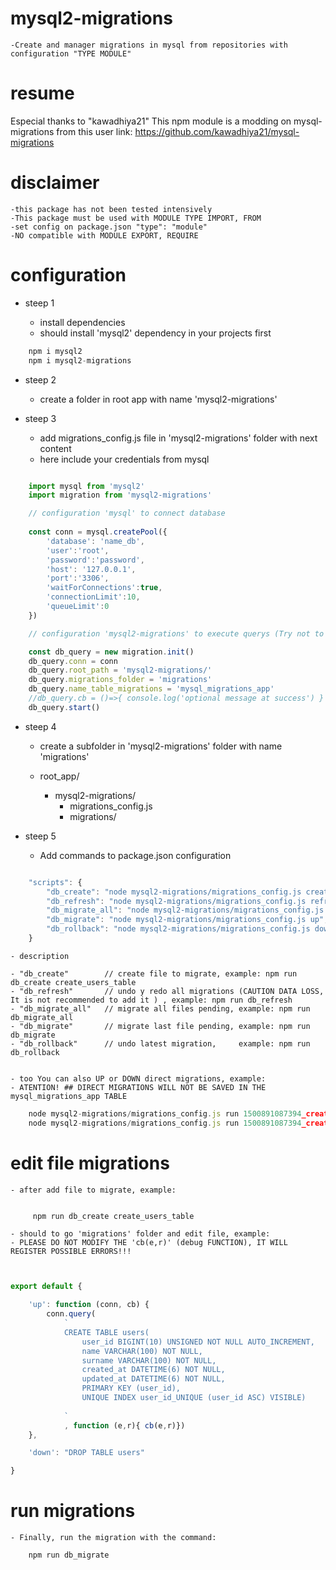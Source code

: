 # mysql2-migrations
    
    -Create and manager migrations in mysql from repositories with configuration "TYPE MODULE"
    
# resume

Especial thanks to "kawadhiya21"
This npm module is a modding on mysql-migrations from this user
link: https://github.com/kawadhiya21/mysql-migrations 

# disclaimer

    -this package has not been tested intensively
    -This package must be used with MODULE TYPE IMPORT, FROM
    -set config on package.json "type": "module"
    -NO compatible with MODULE EXPORT, REQUIRE

# configuration


- steep 1

    - install dependencies
    - should install 'mysql2' dependency in your projects first

```javascript
    npm i mysql2
    npm i mysql2-migrations
```

- steep 2

    - create a folder in root app with name 'mysql2-migrations'

- steep 3

    - add migrations_config.js file in 'mysql2-migrations' folder with next content
    - here include your credentials from mysql

```javascript

    import mysql from 'mysql2'
    import migration from 'mysql2-migrations'

    // configuration 'mysql' to connect database 
    
    const conn = mysql.createPool({
        'database': 'name_db',
        'user':'root',
        'password':'password',
        'host': '127.0.0.1',
        'port':'3306',
        'waitForConnections':true,
        'connectionLimit':10,
        'queueLimit':0
    })

    // configuration 'mysql2-migrations' to execute querys (Try not to change the preset parameters)

    const db_query = new migration.init()
    db_query.conn = conn
    db_query.root_path = 'mysql2-migrations/'
    db_query.migrations_folder = 'migrations'
    db_query.name_table_migrations = 'mysql_migrations_app'
    //db_query.cb = ()=>{ console.log('optional message at success') }
    db_query.start()

```

- steep 4

    - create a subfolder in 'mysql2-migrations' folder with name 'migrations'

    - root_app/
        - mysql2-migrations/
            - migrations_config.js
            - migrations/

- steep 5

    - Add commands to package.json configuration

```javascript

    "scripts": {
        "db_create": "node mysql2-migrations/migrations_config.js create",           
        "db_refresh": "node mysql2-migrations/migrations_config.js refresh",                
        "db_migrate_all": "node mysql2-migrations/migrations_config.js migrate",   
        "db_migrate": "node mysql2-migrations/migrations_config.js up",                   
        "db_rollback": "node mysql2-migrations/migrations_config.js down",                   
    }


```

    - description

    - "db_create"        // create file to migrate, example: npm run db_create create_users_table
    - "db_refresh"       // undo y redo all migrations (CAUTION DATA LOSS, It is not recommended to add it ) , example: npm run db_refresh
    - "db_migrate_all"   // migrate all files pending, example: npm run db_migrate_all
    - "db_migrate"       // migrate last file pending, example: npm run db_migrate
    - "db_rollback"      // undo latest migration,     example: npm run db_rollback 


    - too You can also UP or DOWN direct migrations, example:
    - ATENTION! ## DIRECT MIGRATIONS WILL NOT BE SAVED IN THE mysql_migrations_app TABLE

```javascript
    node mysql2-migrations/migrations_config.js run 1500891087394_create_table_users.js up
    node mysql2-migrations/migrations_config.js run 1500891087394_create_table_users.js down
```

# edit file migrations 

    - after add file to migrate, example:

```javascript

     npm run db_create create_users_table 

```
    
    - should to go 'migrations' folder and edit file, example:
    - PLEASE DO NOT MODIFY THE 'cb(e,r)' (debug FUNCTION), IT WILL REGISTER POSSIBLE ERRORS!!!

```javascript


export default {

    'up': function (conn, cb) {
        conn.query(
            `
            CREATE TABLE users(
                user_id BIGINT(10) UNSIGNED NOT NULL AUTO_INCREMENT,
                name VARCHAR(100) NOT NULL,
                surname VARCHAR(100) NOT NULL,
                created_at DATETIME(6) NOT NULL,
                updated_at DATETIME(6) NOT NULL,
                PRIMARY KEY (user_id),
                UNIQUE INDEX user_id_UNIQUE (user_id ASC) VISIBLE)
    
            `
            , function (e,r){ cb(e,r)})
    },

    'down': "DROP TABLE users"

}

```


# run migrations

    - Finally, run the migration with the command:

```javascript
    npm run db_migrate
```